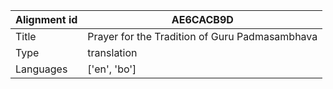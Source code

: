 |Alignment id | AE6CACB9D
| --- | --- 
|Title | Prayer for the Tradition of Guru Padmasambhava 
|Type | translation
|Languages | ['en', 'bo']